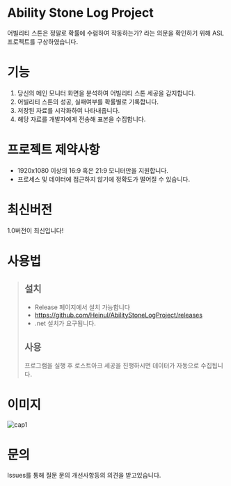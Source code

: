 # Ability Stone Log Project
어빌리티 스톤은 정말로 확률에 수렴하여 작동하는가? 라는 의문을 확인하기 위해 ASL 프로젝트를 구상하였습니다.

# 기능
1. 당신의 메인 모니터 화면을 분석하여 어빌리티 스톤 세공을 감지합니다.
2. 어빌리티 스톤의 성공, 실패여부를 확률별로 기록합니다.
3. 저장된 자료를 시각화하여 나타내줍니다.
4. 해당 자료를 개발자에게 전송해 표본을 수집합니다.

# 프로젝트 제약사항
+ 1920x1080 이상의 16:9 혹은 21:9 모니터만을 지원합니다.
+ 프로세스 및 데이터에 접근하지 않기에 정확도가 떨어질 수 있습니다.

# 최신버전
 1.0버전이 최신입니다!

# 사용법

>## 설치
>+ Release 페이지에서 설치 가능합니다
>+ https://github.com/Heinul/AbilityStoneLogProject/releases
>+ .net 설치가 요구됩니다.
>
>## 사용
>프로그램을 실행 후 로스트아크 세공을 진행하시면 데이터가 자동으로 수집됩니다.

# 이미지
![cap1](https://user-images.githubusercontent.com/100503773/158368192-f9ea4b28-18dd-4c17-858b-6006c8f72800.png)

# 문의
Issues를 통해 질문 문의 개선사항등의 의견을 받고있습니다.
